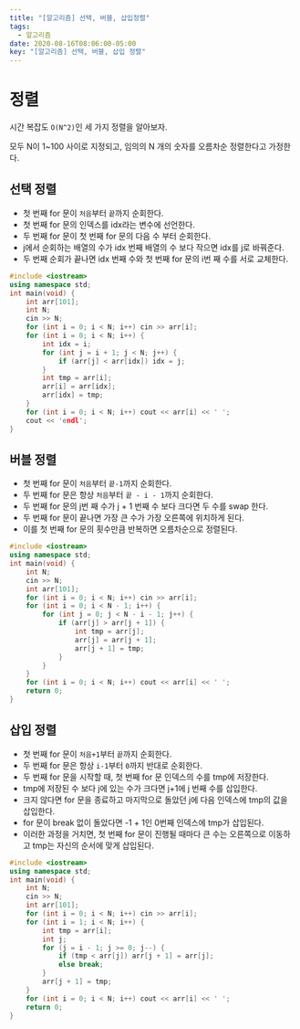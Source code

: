 ```yaml
---
title: "[알고리즘] 선택, 버블, 삽입정렬"
tags:
  - 알고리즘
date: 2020-08-16T08:06:00-05:00
key: "[알고리즘] 선택, 버블, 삽입 정렬"
---
```


# 정렬

시간 복잡도 `O(N^2)`인 세 가지 정렬을 알아보자.

<!--more-->

모두 N이 1~100 사이로 지정되고, 임의의 N 개의 숫자를 오름차순 정렬한다고 가정한다.<br>

## 선택 정렬

- 첫 번째 for 문이 `처음`부터 `끝`까지 순회한다.
- 첫 번째 for 문의 인덱스를 idx라는 변수에 선언한다.
- 두 번째 for 문이 첫 번째 for 문의 다음 수 부터 순회한다.
- j에서 순회하는 배열의 수가 idx 번째 배열의 수 보다 작으면 idx를 j로 바꿔준다.
- 두 번째 순회가 끝나면 idx 번째 수와 첫 번째 for 문의 i번 째 수를 서로 교체한다.

```cpp
#include <iostream>
using namespace std;
int main(void) {
	int arr[101];
	int N;
	cin >> N;
	for (int i = 0; i < N; i++) cin >> arr[i];
	for (int i = 0; i < N; i++) {
		int idx = i;
		for (int j = i + 1; j < N; j++) {
			if (arr[j] < arr[idx]) idx = j;
		}
		int tmp = arr[i];
		arr[i] = arr[idx];
		arr[idx] = tmp;
	}
	for (int i = 0; i < N; i++) cout << arr[i] << ' ';
	cout << 'endl';
}
```

## 버블 정렬

- 첫 번째 for 문이 `처음`부터 `끝-1`까지 순회한다.
- 두 번째 for 문은 항상 `처음`부터 `끝 - i - 1`까지 순회한다.
- 두 번째 for 문의 j번 째 수가 j + 1 번째 수 보다 크다면 두 수를 swap 한다.
- 두 번째 for 문이 끝나면 가장 큰 수가 가장 오른쪽에 위치하게 된다.
- 이를 첫 번째 for 문의 횟수만큼 반복하면 오름차순으로 정렬된다.

```cpp
#include <iostream>
using namespace std;
int main(void) {
	int N;
	cin >> N;
	int arr[101];
	for (int i = 0; i < N; i++) cin >> arr[i];
	for (int i = 0; i < N - 1; i++) {
		for (int j = 0; j < N - i - 1; j++) {
			if (arr[j] > arr[j + 1]) {
				int tmp = arr[j];
				arr[j] = arr[j + 1];
				arr[j + 1] = tmp;
			}
		}
	}
	for (int i = 0; i < N; i++) cout << arr[i] << ' ';
	return 0;
}
```

## 삽입 정렬

- 첫 번째 for 문이 `처음+1`부터 `끝`까지 순회한다.
- 두 번째 for 문은 항상 `i-1`부터 `0`까지 반대로 순회한다.
- 두 번째 for 문을 시작할 때, 첫 번째 for 문 인덱스의 수를 tmp에 저장한다.
- tmp에 저장된 수 보다 j에 있는 수가 크다면 j+1에 j 번째 수를 삽입한다.
- 크지 않다면 for 문을 종료하고 마지막으로 돌았던 j에 다음 인덱스에 tmp의 값을 삽입한다.
- for 문이 break 없이 돌았다면 -1 + 1인 0번째 인덱스에 tmp가 삽입된다.
- 이러한 과정을 거치면, 첫 번째 for 문이 진행될 때마다 큰 수는 오른쪽으로 이동하고 tmp는 자신의 순서에 맞게 삽입된다.

```cpp
#include <iostream>
using namespace std;
int main(void) {
	int N;
	cin >> N;
	int arr[101];
	for (int i = 0; i < N; i++) cin >> arr[i];
	for (int i = 1; i < N; i++) {
		int tmp = arr[i];
		int j;
		for (j = i - 1; j >= 0; j--) {
			if (tmp < arr[j]) arr[j + 1] = arr[j];
			else break;
		}
		arr[j + 1] = tmp;
	}
	for (int i = 0; i < N; i++) cout << arr[i] << ' ';
	return 0;
}
```
